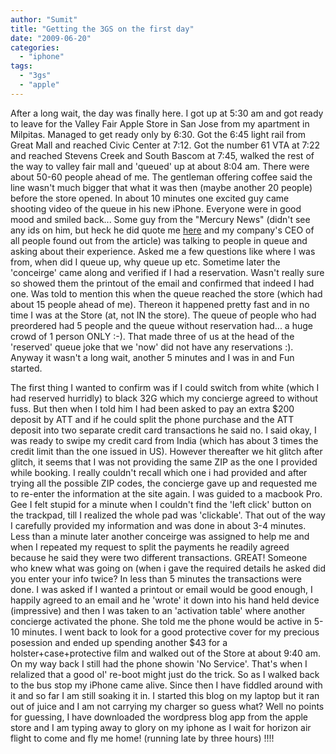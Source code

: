 ```yaml
---
author: "Sumit"
title: "Getting the 3GS on the first day"
date: "2009-06-20"
categories: 
  - "iphone"
tags: 
  - "3gs"
  - "apple"
---
```


After a long wait, the day was finally here. I got up at 5:30 am and got ready to leave for the Valley Fair Apple Store in San Jose from my apartment in Milpitas. Managed to get ready only by 6:30. Got the 6:45 light rail from Great Mall and reached Civic Center at 7:12. Got the number 61 VTA at 7:22 and reached Stevens Creek and South Bascom at 7:45, walked the rest of the way to valley fair mall and 'queued' up at about 8:04 am. There were about 50-60 people ahead of me. The gentleman offering coffee said the line wasn't much bigger that what it was then (maybe another 20 people) before the store opened. In about 10 minutes one excited guy came shooting video of the queue in his new iPhone. Everyone were in good mood and smiled back... Some guy from the "Mercury News" (didn't see any ids on him, but heck he did quote me [here](http://www.mercurynews.com/ci_12629388) and my company's CEO of all people found out from the article) was talking to people in queue and asking about their experience. Asked me a few questions like where I was from, when did I queue up, why queue up etc. Sometime later the 'conceirge' came along and verified if I had a reservation. Wasn't really sure so showed them the printout of the email and confirmed that indeed I had one. Was told to mention this when the queue reached the store (which had about 15 people ahead of me). Thereon it happened pretty fast and in no time I was at the Store (at, not IN the store). The queue of people who had preordered had 5 people and the queue without reservation had... a huge crowd of 1 person ONLY :-). That made three of us at the head of the 'reserved' queue joke that we 'now' did not have any reservations :). Anyway it wasn't a long wait, another 5 minutes and I was in and Fun started.

The first thing I wanted to confirm was if I could switch from white (which I had reserved hurridly) to black 32G which my concierge agreed to without fuss. But then when I told him I had been asked to pay an extra $200 deposit by ATT and if he could split the phone purchase and the ATT deposit into two separate credit card transactions he said no. I said okay, I was ready to swipe my credit card from India (which has about 3 times the credit limit than the one issued in US). However thereafter we hit glitch after glitch, it seems that I was not providing the same ZIP as the one I provided while booking. I really couldn't recall which one i had provided and after trying all the possible ZIP codes, the concierge gave up and requested me to re-enter the information at the site again. I was guided to a macbook Pro. Gee I felt stupid for a minute when I couldn't find the 'left click' button on the trackpad, till I realized the whole pad was 'clickable'. That out of the way I carefully provided my information and was done in about 3-4 minutes. Less than a minute later another conceirge was assigned to help me and when I repeated my request to split the payments he readily agreed because he said they were two different transactions. GREAT! Someone who knew what was going on (when i gave the required details he asked did you enter your info twice? In less than 5 minutes the transactions were done. I was asked if I wanted a printout or email would be good enough, I happily agreed to an email and he 'wrote' it down into his hand held device (impressive) and then I was taken to an 'activation table' where another concierge activated the phone. She told me the phone would be active in 5-10 minutes. I went back to look for a good protective cover for my precious posession and ended up spending another $43 for a holster+case+protective film and walked out of the Store at about 9:40 am. On my way back I still had the phone showin 'No Service'. That's when I relalized that a good ol' re-boot might just do the trick. So as I walked back to the bus stop my iPhone came alive. Since then I have fiddled around with it and so far I am still soaking it in. I started this blog on my laptop but it ran out of juice and I am not carrying my charger so guess what? Well no points for guessing, I have downloaded the wordpress blog app from the apple store and I am typing away to glory on my iphone as I wait for horizon air flight to come and fly me home! (running late by three hours) !!!!
